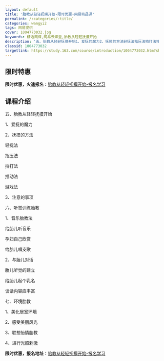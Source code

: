 ```yaml
---
layout: default
title: '胎教从轻轻抚摸开始-限时优惠-网易精品课'
permalink: /:categories/:title/
categories: wangyi2
tags: 网易提供
cover: 1004773032.jpg
keywords: 精选网课,网易云课堂,胎教从轻轻抚摸开始
description: '五、胎教从轻轻抚摸开始1、爱抚的魔力2、抚摸的方法轻抚法指压法拍打法推动法游戏法3、注意的事项六、听觉训练胎教1、音乐胎'
classid: 1004773032
targetlink: https://study.163.com/course/introduction/1004773032.htm?share=1&shareId=1025206652&utm_campaign=share&utm_medium=iphoneShare&utm_source=&utm_u=1025206652
---
```


## 限时特惠

**限时优惠，火速报名**：[胎教从轻轻抚摸开始-报名学习](https://study.163.com/course/introduction/1004773032.htm?share=1&shareId=1025206652&utm_campaign=share&utm_medium=iphoneShare&utm_source=&utm_u=1025206652)

## 课程介绍

五、胎教从轻轻抚摸开始

1、爱抚的魔力

2、抚摸的方法

   轻抚法

   指压法

   拍打法

   推动法

   游戏法

3、注意的事项

六、听觉训练胎教

1、音乐胎教法

   给胎儿听音乐

   孕妇自己欣赏

   给胎儿唱支歌

2、与胎儿对话

   胎儿听觉的建立

   给胎儿起个乳名

   谈话内容应丰富

七、环境胎教

1、美化居室环境 

2、感受美丽风光 

3、联想怡情胎教 

4、进行光照剌激

**限时优惠，报名地址**：[胎教从轻轻抚摸开始-报名学习](https://study.163.com/course/introduction/1004773032.htm?share=1&shareId=1025206652&utm_campaign=share&utm_medium=iphoneShare&utm_source=&utm_u=1025206652)

